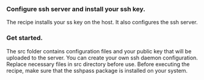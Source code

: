 ### Configure ssh server and install your ssh key.

The recipe installs your ss key on the host. It also configures the ssh server.

### Get started.

The src folder contains configuration files and your public key that will be uploaded to the server. You can create your own ssh daemon configuration. Replace necessary files in src directory before use.
Before executing the recipe, make sure that the sshpass package is installed on your system.
